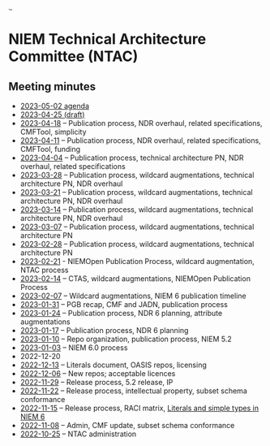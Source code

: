 # [<img src="https://github.com/niemopen/oasis-open-project/raw/main/artwork/NIEM-NO-Logo-v5.png" alt="img" style="zoom:10%;" />](https://github.com/niemopen/oasis-open-project/blob/main/artwork/NIEM-NO-Logo-v5.png)

# NIEM Technical Architecture Committee (NTAC)

## Meeting minutes

* [2023-05-02 agenda](docs/2023-05-02-agenda.md)
* [2023-04-25 (draft)](docs/2023-04-25-minutes.md)
* [2023-04-18](docs/2023-04-18-minutes.md) – Publication process, NDR overhaul, related specifications, CMFTool, simplicity
* [2023-04-11](docs/2023-04-11-minutes.md) – Publication process, NDR overhaul, related specifications, CMFTool, funding
* [2023-04-04](docs/2023-04-04-minutes.md) – Publication process, technical architecture PN, NDR overhaul, related specifications
* [2023-03-28](docs/2023-03-28-minutes.md) – Publication process, wildcard augmentations, technical architecture PN, NDR overhaul
* [2023-03-21](docs/2023-03-21-minutes.md) – Publication process, wildcard augmentations, technical architecture PN, NDR overhaul
* [2023-03-14](docs/2023-03-14-minutes.md) – Publication process, wildcard augmentations, technical architecture PN, NDR overhaul
* [2023-03-07](docs/2023-03-07-minutes.md) – Publication process, wildcard augmentations, technical architecture PN
* [2023-02-28](docs/2023-02-28-minutes.md) – Publication process, wildcard augmentations, technical architecture PN
* [2023-02-21](docs/2023-02-21-minutes.md) - NIEMOpen Publication Process, wildcard augmentation, NTAC process
* [2023-02-14](docs/2023-02-14-minutes.md) – CTAS, wildcard augmentations, NIEMOpen Publication Process
* [2023-02-07](docs/2023-02-07-minutes.md) – Wildcard augmentations, NIEM 6 publication timeline
* [2023-01-31](docs/2023-01-31-minutes.md) – PGB recap, CMF and JADN, publication process
* [2023-01-24](docs/2023-01-24-minutes.md) – Publication process, NDR 6 planning, attribute augmentations 
* [2023-01-17](docs/2023-01-17-minutes.md) – Publication process, NDR 6 planning
* [2023-01-10](docs/2023-01-10-minutes.md) – Repo organization, publication process, NIEM 5.2
* [2023-01-03](docs/2023-01-03-minutes.md) – NIEM 6.0 process
* 2022-12-20
* [2022-12-13](docs/2022-12-13-minutes.md) – Literals document, OASIS repos, licensing
* [2022-12-06](docs/2022-12-06-minutes.md) – New repos; acceptable licences
* [2022-11-29](docs/2022-11-29-minutes.md) – Release process, 5.2 release, IP
* [2022-11-22](docs/2022-11-22-minutes.md) – Release process, intellectual property, subset schema conformance
* [2022-11-15](docs/2022-11-15-minutes.md) – Release process, RACI matrix, [Literals and simple types in NIEM 6](../documents/Literals-221124.md)
* [2022-11-08](docs/2022-11-08-minutes.md) – Admin, CMF update, subset schema conformance
* [2022-10-25](docs/2022-10-25-minutes.md) – NTAC administration
